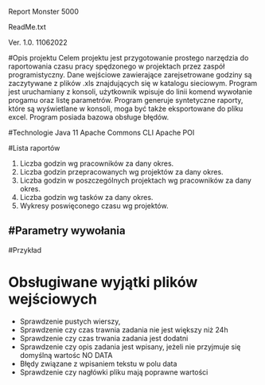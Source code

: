 Report Monster 5000

ReadMe.txt

Ver. 1.0.
11062022

#Opis projektu
Celem projektu jest przygotowanie prostego narzędzia do raportowania czasu pracy
spędzonego w projektach przez zaspół programistyczny.
Dane wejściowe zawierające zarejsetrowane godziny są zaczytywane z plików .xls
znajdujących się w katalogu sieciowym.
Program jest uruchamiany z konsoli, użytkownik wpisuje do linii komend wywołanie
progamu oraz listę parametrów.
Program generuje syntetyczne raporty, które są wyświetlane w konsoli, moga być także
eksportowane do pliku excel.
Program posiada bazowa obsługe błędów.

#Technologie
Java 11
Apache Commons CLI
Apache POI

#Lista raportów
1. Liczba godzin wg pracowników za dany okres.
2. Liczba godzin przepracowanych wg projektów za dany okres.
3. Liczba godzin w poszczególnych projektach wg pracowników za dany okres.
4. Liczba godzin wg tasków za dany okres.
5. Wykresy poswięconego czasu wg projektów.

#Parametry wywołania
-




#Przykład 



# Obsługiwane wyjątki plików wejściowych
- Sprawdzenie pustych wierszy,
- Sprawdzenie czy czas trawnia zadania nie jest większy niż 24h
- Sprawdzenie czy czas trwania zadania jest dodatni
- Sprawdzenie czy opis zadania jest wpisany, jeżeli nie przyjmuje się domyślną wartośc NO DATA
- Błędy związane z wpisaniem tekstu w polu data
- Sprawdzenie czy nagłówki pliku mają poprawne wartości